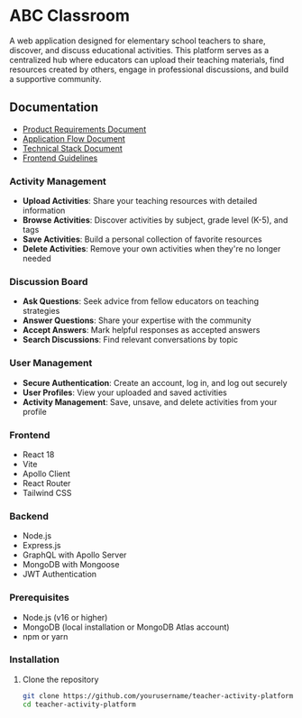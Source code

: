 # ABC Classroom

A web application designed for elementary school teachers to share, discover, and discuss educational activities. This platform serves as a centralized hub where educators can upload their teaching materials, find resources created by others, engage in professional discussions, and build a supportive community.

## Documentation

- [Product Requirements Document](docs/PRD.md)
- [Application Flow Document](docs/Application_Flow.md)
- [Technical Stack Document](docs/Technical_Stack.md)
- [Frontend Guidelines](docs/Frontend_Guidelines.md)

### Activity Management
- **Upload Activities**: Share your teaching resources with detailed information
- **Browse Activities**: Discover activities by subject, grade level (K-5), and tags
- **Save Activities**: Build a personal collection of favorite resources
- **Delete Activities**: Remove your own activities when they're no longer needed

### Discussion Board
- **Ask Questions**: Seek advice from fellow educators on teaching strategies
- **Answer Questions**: Share your expertise with the community
- **Accept Answers**: Mark helpful responses as accepted answers
- **Search Discussions**: Find relevant conversations by topic

### User Management
- **Secure Authentication**: Create an account, log in, and log out securely
- **User Profiles**: View your uploaded and saved activities
- **Activity Management**: Save, unsave, and delete activities from your profile

### Frontend
- React 18
- Vite
- Apollo Client
- React Router
- Tailwind CSS

### Backend
- Node.js
- Express.js
- GraphQL with Apollo Server
- MongoDB with Mongoose
- JWT Authentication

### Prerequisites
- Node.js (v16 or higher)
- MongoDB (local installation or MongoDB Atlas account)
- npm or yarn

### Installation

1. Clone the repository
   ```bash
   git clone https://github.com/yourusername/teacher-activity-platform.git
   cd teacher-activity-platform